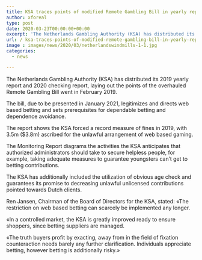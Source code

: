 ```yaml
---
title: KSA traces points of modified Remote Gambling Bill in yearly report
author: xforeal 
type: post
date: 2020-03-23T00:00:00+00:00
excerpt: 'The Netherlands Gambling Authority (KSA) has distributed its 2019 yearly report and 2020 checking report, plotting the points of the modified Remote Gambling Bill went in February 2019 '
url: / ksa-traces-points-of-modified-remote-gambling-bill-in-yearly-report/
image : images/news/2020/03/netherlandswindmills-1-1.jpg
categories:
  - news

---
```

The Netherlands Gambling Authority (KSA) has distributed its 2019 yearly report and 2020 checking report, laying out the points of the overhauled Remote Gambling Bill went in February 2019. 

The bill, due to be presented in January 2021, legitimizes and directs web based betting and sets prerequisites for dependable betting and dependence avoidance. 

The report shows the KSA forced a record measure of fines in 2019, with 3.5m ($3.8m) ascribed for the unlawful arrangement of web based gaming. 

The Monitoring Report diagrams the activities the KSA anticipates that authorized administrators should take to secure helpless people, for example, taking adequate measures to guarantee youngsters can&#8217;t get to betting contributions. 

The KSA has additionally included the utilization of obvious age check and guarantees its promise to decreasing unlawful unlicensed contributions pointed towards Dutch clients. 

Ren Jansen, Chairman of the Board of Directors for the KSA, stated: &#171;The restriction on web based betting can scarcely be implemented any longer. 

&#171;In a controlled market, the KSA is greatly improved ready to ensure shoppers, since betting suppliers are managed. 

&#171;The truth buyers profit by exacting, away from in the field of fixation counteraction needs barely any further clarification. Individuals appreciate betting, however betting is additionally risky.&#187;
